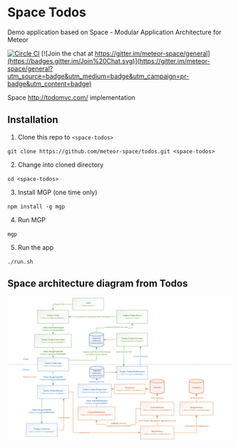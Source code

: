 # Space Todos
Demo application based on Space - Modular Application Architecture for Meteor

[![Circle CI](https://circleci.com/gh/meteor-space/todos.svg?style=svg)](https://circleci.com/gh/meteor-space/todos)
[![Join the chat at https://gitter.im/meteor-space/general](https://badges.gitter.im/Join%20Chat.svg)](https://gitter.im/meteor-space/general?utm_source=badge&utm_medium=badge&utm_campaign=pr-badge&utm_content=badge)

Space http://todomvc.com/ implementation

## Installation

1. Clone this repo to `<space-todos>`

  `git clone https://github.com/meteor-space/todos.git <space-todos>`

2. Change into cloned directory

  `cd <space-todos>`

3. Install MGP (one time only)

  `npm install -g mgp`
 
4. Run MGP

  `mgp`
  
5. Run the app

  `./run.sh`

## Space architecture diagram from Todos

![Todos model](docs/images/todos-model.png?raw=true)